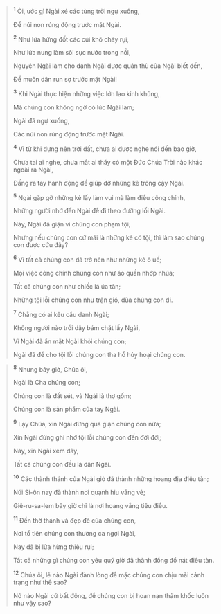 > <sup><b>1</b></sup> Ôi, ước gì Ngài xé các từng trời ngự xuống,
> 
> Ðể núi non rúng động trước mặt Ngài.
> 
> <sup><b>2</b></sup> Như lửa hừng đốt các củi khô cháy rụi,
> 
> Như lửa nung làm sôi sục nước trong nồi,
> 
> Nguyện Ngài làm cho danh Ngài được quân thù của Ngài biết đến,
> 
> Ðể muôn dân run sợ trước mặt Ngài!
> 
> <sup><b>3</b></sup> Khi Ngài thực hiện những việc lớn lao kinh khủng,
> 
> Mà chúng con không ngờ có lúc Ngài làm;
> 
> Ngài đã ngự xuống,
> 
> Các núi non rúng động trước mặt Ngài.
> 
> <sup><b>4</b></sup> Vì từ khi dựng nên trời đất, chưa ai được nghe nói đến bao giờ,
> 
> Chưa tai ai nghe, chưa mắt ai thấy có một Ðức Chúa Trời nào khác ngoài ra Ngài,
> 
> Ðấng ra tay hành động để giúp đỡ những kẻ trông cậy Ngài.
> 
> <sup><b>5</b></sup> Ngài gặp gỡ những kẻ lấy làm vui mà làm điều công chính,
> 
> Những người nhớ đến Ngài để đi theo đường lối Ngài.
> 
> Này, Ngài đã giận vì chúng con phạm tội;
> 
> Nhưng nếu chúng con cứ mãi là những kẻ có tội, thì làm sao chúng con được cứu đây?
> 
> <sup><b>6</b></sup> Vì tất cả chúng con đã trở nên như những kẻ ô uế;
> 
> Mọi việc công chính chúng con như áo quần nhớp nhúa;
> 
> Tất cả chúng con như chiếc lá úa tàn;
> 
> Những tội lỗi chúng con như trận gió, đùa chúng con đi.
> 
> <sup><b>7</b></sup> Chẳng có ai kêu cầu danh Ngài;
> 
> Không người nào trỗi dậy bám chặt lấy Ngài,
> 
> Vì Ngài đã ẩn mặt Ngài khỏi chúng con;
> 
> Ngài đã để cho tội lỗi chúng con tha hồ hủy hoại chúng con.
>


> <sup><b>8</b></sup> Nhưng bây giờ, Chúa ôi,
> 
> Ngài là Cha chúng con;
> 
> Chúng con là đất sét, và Ngài là thợ gốm;
> 
> Chúng con là sản phẩm của tay Ngài.
> 
> <sup><b>9</b></sup> Lạy Chúa, xin Ngài đừng quá giận chúng con nữa;
> 
> Xin Ngài đừng ghi nhớ tội lỗi chúng con đến đời đời;
> 
> Này, xin Ngài xem đây,
> 
> Tất cả chúng con đều là dân Ngài.
> 
> <sup><b>10</b></sup> Các thành thánh của Ngài giờ đã thành những hoang địa điêu tàn;
> 
> Núi Si-ôn nay đã thành nơi quạnh hiu vắng vẻ;
> 
> Giê-ru-sa-lem bây giờ chỉ là nơi hoang vắng tiêu điều.
> 
> <sup><b>11</b></sup> Ðền thờ thánh và đẹp đẽ của chúng con,
> 
> Nơi tổ tiên chúng con thường ca ngợi Ngài,
> 
> Nay đã bị lửa hừng thiêu rụi;
> 
> Tất cả những gì chúng con yêu quý giờ đã thành đống đổ nát điêu tàn.
> 
> <sup><b>12</b></sup> Chúa ôi, lẽ nào Ngài đành lòng để mặc chúng con chịu mãi cảnh trạng như thế sao?
> 
> Nỡ nào Ngài cứ bất động, để chúng con bị hoạn nạn thảm khốc luôn như vậy sao?
>
